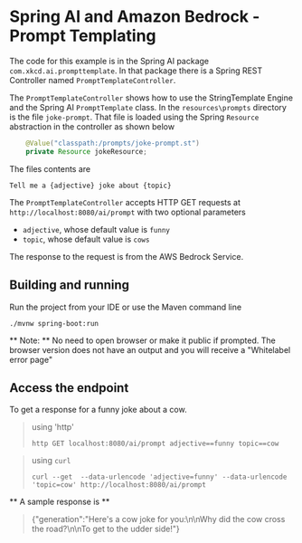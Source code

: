 #  Spring AI and Amazon Bedrock - Prompt Templating 

The code for this example is in the Spring AI package `com.xkcd.ai.prompttemplate`. In that package there is a Spring REST Controller named `PromptTemplateController`.

The `PromptTemplateController` shows how to use the StringTemplate Engine and the Spring AI `PromptTemplate` class. In the `resources\prompts` directory is the file `joke-prompt`. That file is loaded using the Spring `Resource` abstraction in the controller as shown below


```java
    @Value("classpath:/prompts/joke-prompt.st")
    private Resource jokeResource;
```

The files contents are

```text
Tell me a {adjective} joke about {topic}
```

The `PromptTemplateController` accepts HTTP GET requests at `http://localhost:8080/ai/prompt` with two optional parameters

* `adjective`, whose default value is `funny`
* `topic`, whose default value is `cows`

The response to the request is from the AWS Bedrock Service.

## Building and running

Run the project from your IDE or use the Maven command line
```
./mvnw spring-boot:run
```
** Note: ** No need to open browser or make it public if prompted. The browser version does not have an output and you will receive a "Whitelabel error page"

## Access the endpoint
To get a response for a funny joke about a cow.

> using 'http'
> ```shell
> http GET localhost:8080/ai/prompt adjective==funny topic==cow
> ```

> using `curl`
> ```shell
> curl --get  --data-urlencode 'adjective=funny' --data-urlencode 'topic=cow' http://localhost:8080/ai/prompt
> ```

** A sample response is **
> {"generation":"Here's a cow joke for you:\n\nWhy did the cow cross the road?\n\nTo get to the udder side!"}


